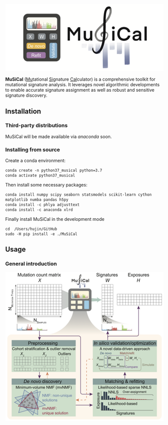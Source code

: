 
![MuSiCal workflow](./images/musical_logo.png)

**MuSiCal** (<ins>Mu</ins>tational <ins>Si</ins>gnature <ins>Cal</ins>culator) is a comprehensive toolkit for mutational signature analysis. It leverages novel algorithmic developments to enable accurate signature assignment as well as robust and sensitive signature discovery.

## Installation

### Third-party distributions

MuSiCal will be made available via *anaconda* soon. 


### Installing from source

Create a conda environment:
```
conda create -n python37_musical python=3.7
conda activate python37_musical
```

Then install some necessary packages:
```
conda install numpy scipy seaborn statsmodels scikit-learn cython matplotlib numba pandas h5py
conda install -c phlya adjusttext
conda install -c anaconda xlrd
```

Finally install MuSiCal in the development mode
```
cd  /Users/hujin/GitHub
sudo -H pip install -e ./MuSiCal
```

## Usage

### General introduction

![MuSiCal workflow](./images/musical_workflow.png)

